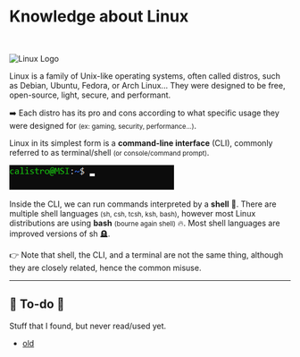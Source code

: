 # Knowledge about Linux

<div class="row row-cols-md-2"><div>

<br>

<p class="text-center">

<img alt="Linux Logo" src="/courses/operating-systems/linux/knowledge/_images/linux.png" width="128"/>
</p>

Linux is a family of Unix-like operating systems, often called distros, such as Debian, Ubuntu, Fedora, or Arch Linux... They were designed to be free, open-source, light, secure, and performant.

➡️ Each distro has its pro and cons according to what specific usage they were designed for <small>(ex: gaming, security, performance...)</small>.
</div><div>

Linux in its simplest form is a **command-line interface** (CLI), commonly referred to as terminal/shell <small>(or console/command prompt)</small>.

![Linux: Terminal](_images/terminal.png)

Inside the CLI, we can run commands interpreted by a **shell** 🐚.  There are multiple shell languages <small>(sh, csh, tcsh, ksh, bash)</small>, however most Linux distributions are using **bash** <small>(bourne again shell)</small> 🔥. Most shell languages are improved versions of sh 🪦.

👉 Note that shell, the CLI, and a terminal are not the same thing, although they are closely related, hence the common misuse.
</div></div>

<hr class="sep-both">

## 👻 To-do 👻

Stuff that I found, but never read/used yet.

<div class="row row-cols-md-2"><div>

* [old](_old.md)
</div><div>


</div></div>